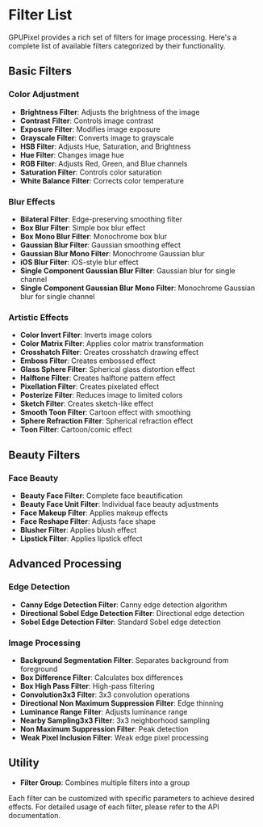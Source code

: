 # Filter List

GPUPixel provides a rich set of filters for image processing. Here's a complete list of available filters categorized by their functionality.

## Basic Filters

### Color Adjustment
- **Brightness Filter**: Adjusts the brightness of the image
- **Contrast Filter**: Controls image contrast
- **Exposure Filter**: Modifies image exposure
- **Grayscale Filter**: Converts image to grayscale
- **HSB Filter**: Adjusts Hue, Saturation, and Brightness
- **Hue Filter**: Changes image hue
- **RGB Filter**: Adjusts Red, Green, and Blue channels
- **Saturation Filter**: Controls color saturation
- **White Balance Filter**: Corrects color temperature

### Blur Effects
- **Bilateral Filter**: Edge-preserving smoothing filter
- **Box Blur Filter**: Simple box blur effect
- **Box Mono Blur Filter**: Monochrome box blur
- **Gaussian Blur Filter**: Gaussian smoothing effect
- **Gaussian Blur Mono Filter**: Monochrome Gaussian blur
- **iOS Blur Filter**: iOS-style blur effect
- **Single Component Gaussian Blur Filter**: Gaussian blur for single channel
- **Single Component Gaussian Blur Mono Filter**: Monochrome Gaussian blur for single channel

### Artistic Effects
- **Color Invert Filter**: Inverts image colors
- **Color Matrix Filter**: Applies color matrix transformation
- **Crosshatch Filter**: Creates crosshatch drawing effect
- **Emboss Filter**: Creates embossed effect
- **Glass Sphere Filter**: Spherical glass distortion effect
- **Halftone Filter**: Creates halftone pattern effect
- **Pixellation Filter**: Creates pixelated effect
- **Posterize Filter**: Reduces image to limited colors
- **Sketch Filter**: Creates sketch-like effect
- **Smooth Toon Filter**: Cartoon effect with smoothing
- **Sphere Refraction Filter**: Spherical refraction effect
- **Toon Filter**: Cartoon/comic effect

## Beauty Filters

### Face Beauty
- **Beauty Face Filter**: Complete face beautification
- **Beauty Face Unit Filter**: Individual face beauty adjustments
- **Face Makeup Filter**: Applies makeup effects
- **Face Reshape Filter**: Adjusts face shape
- **Blusher Filter**: Applies blush effect
- **Lipstick Filter**: Applies lipstick effect

## Advanced Processing

### Edge Detection
- **Canny Edge Detection Filter**: Canny edge detection algorithm
- **Directional Sobel Edge Detection Filter**: Directional edge detection
- **Sobel Edge Detection Filter**: Standard Sobel edge detection

### Image Processing
- **Background Segmentation Filter**: Separates background from foreground
- **Box Difference Filter**: Calculates box differences
- **Box High Pass Filter**: High-pass filtering
- **Convolution3x3 Filter**: 3x3 convolution operations
- **Directional Non Maximum Suppression Filter**: Edge thinning
- **Luminance Range Filter**: Adjusts luminance range
- **Nearby Sampling3x3 Filter**: 3x3 neighborhood sampling
- **Non Maximum Suppression Filter**: Peak detection
- **Weak Pixel Inclusion Filter**: Weak edge pixel processing

## Utility
- **Filter Group**: Combines multiple filters into a group

Each filter can be customized with specific parameters to achieve desired effects. For detailed usage of each filter, please refer to the API documentation.